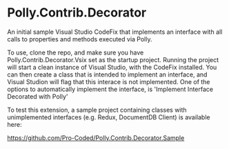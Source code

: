 # Polly.Contrib.Decorator

An initial sample Visual Studio CodeFix that implements an interface with all calls to properties and methods executed via Polly.

To use, clone the repo, and make sure you have Polly.Contrib.Decorator.Vsix set as the startup project. 
Running the project will start a clean instance of Visual Studio, with the CodeFix installed. 
You can then create a class that is intended to implement an interface, and Visual Studion will flag that this interace is not implemented.
One of the options to automatically implement the interface, is 'Implement Interface Decorated with Polly'

To test this extension, a sample project containing classes with unimplemented interfaces (e.g. Redux, DocumentDB Client) is available here:

https://github.com/Pro-Coded/Polly.Contrib.Decorator.Sample

